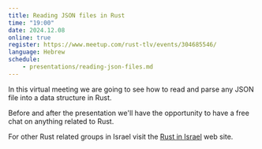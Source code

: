 ```yaml
---
title: Reading JSON files in Rust
time: "19:00"
date: 2024.12.08
online: true
register: https://www.meetup.com/rust-tlv/events/304685546/
language: Hebrew
schedule:
    - presentations/reading-json-files.md
---
```


In this virtual meeting we are going to see how to read and parse any JSON file into a data structure in Rust.

Before and after the presentation we'll have the opportunity to have a free chat on anything related to Rust.

For other Rust related groups in Israel visit the [Rust in Israel](https://rust.org.il/) web site.

